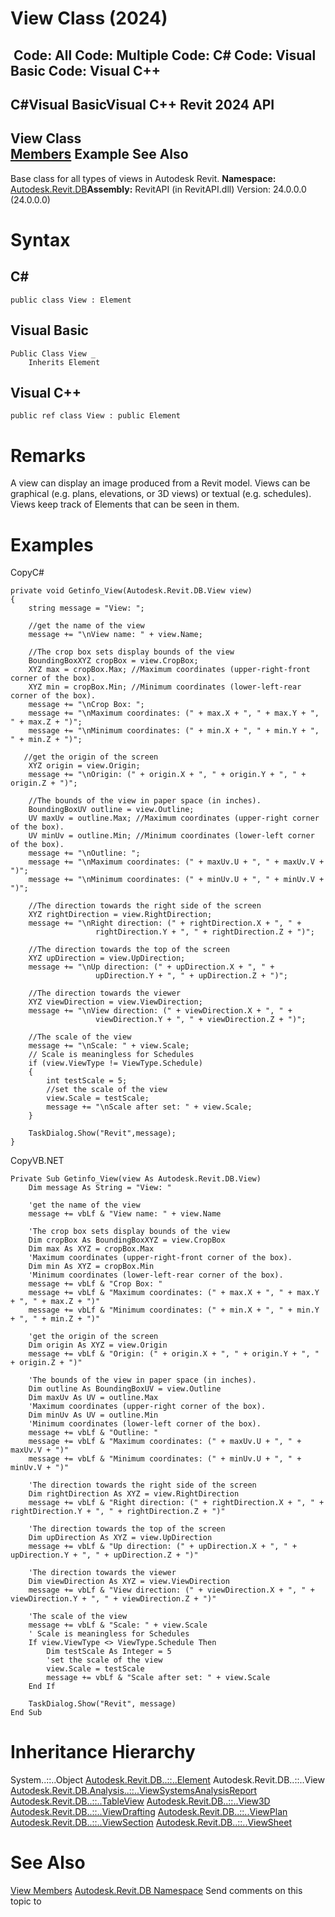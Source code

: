 # View Class (2024)

﻿
 Code: All Code: Multiple Code: C# Code: Visual Basic Code: Visual C++   
---  
C#Visual BasicVisual C++
Revit 2024 API  
---  
View Class  
[Members](d8d64cdb-46b7-6486-7cb5-07178b65a87b.md "View Members") Example See Also  
---  
Base class for all types of views in Autodesk Revit. 
**Namespace:** [Autodesk.Revit.DB](87546ba7-461b-c646-cbb1-2cb8f5bff8b2.md "Autodesk.Revit.DB Namespace")**Assembly:** RevitAPI (in RevitAPI.dll) Version: 24.0.0.0 (24.0.0.0)
# Syntax
C#  
---  
```text
public class View : Element
```
  
Visual Basic  
---  
```text
Public Class View _
	Inherits Element
```
  
Visual C++  
---  
```text
public ref class View : public Element
```
  
# Remarks
A view can display an image produced from a Revit model. Views can be graphical (e.g. plans, elevations, or 3D views) or textual (e.g. schedules). Views keep track of Elements that can be seen in them. 
# Examples
CopyC#
```text
private void Getinfo_View(Autodesk.Revit.DB.View view)
{
    string message = "View: ";

    //get the name of the view
    message += "\nView name: " + view.Name;

    //The crop box sets display bounds of the view
    BoundingBoxXYZ cropBox = view.CropBox;
    XYZ max = cropBox.Max; //Maximum coordinates (upper-right-front corner of the box).
    XYZ min = cropBox.Min; //Minimum coordinates (lower-left-rear corner of the box).
    message += "\nCrop Box: ";
    message += "\nMaximum coordinates: (" + max.X + ", " + max.Y + ", " + max.Z + ")";
    message += "\nMinimum coordinates: (" + min.X + ", " + min.Y + ", " + min.Z + ")";

   //get the origin of the screen
    XYZ origin = view.Origin;
    message += "\nOrigin: (" + origin.X + ", " + origin.Y + ", " + origin.Z + ")";

    //The bounds of the view in paper space (in inches).
    BoundingBoxUV outline = view.Outline;
    UV maxUv = outline.Max; //Maximum coordinates (upper-right corner of the box).
    UV minUv = outline.Min; //Minimum coordinates (lower-left corner of the box).
    message += "\nOutline: ";
    message += "\nMaximum coordinates: (" + maxUv.U + ", " + maxUv.V + ")";
    message += "\nMinimum coordinates: (" + minUv.U + ", " + minUv.V + ")";

    //The direction towards the right side of the screen
    XYZ rightDirection = view.RightDirection;
    message += "\nRight direction: (" + rightDirection.X + ", " +
                   rightDirection.Y + ", " + rightDirection.Z + ")";

    //The direction towards the top of the screen
    XYZ upDirection = view.UpDirection;
    message += "\nUp direction: (" + upDirection.X + ", " +
                   upDirection.Y + ", " + upDirection.Z + ")";

    //The direction towards the viewer
    XYZ viewDirection = view.ViewDirection;
    message += "\nView direction: (" + viewDirection.X + ", " +
                   viewDirection.Y + ", " + viewDirection.Z + ")";

    //The scale of the view
    message += "\nScale: " + view.Scale;
    // Scale is meaningless for Schedules
    if (view.ViewType != ViewType.Schedule)
    {
        int testScale = 5;
        //set the scale of the view
        view.Scale = testScale;
        message += "\nScale after set: " + view.Scale;
    }

    TaskDialog.Show("Revit",message);
}
```

CopyVB.NET
```text
Private Sub Getinfo_View(view As Autodesk.Revit.DB.View)
    Dim message As String = "View: "

    'get the name of the view
    message += vbLf & "View name: " + view.Name

    'The crop box sets display bounds of the view
    Dim cropBox As BoundingBoxXYZ = view.CropBox
    Dim max As XYZ = cropBox.Max
    'Maximum coordinates (upper-right-front corner of the box).
    Dim min As XYZ = cropBox.Min
    'Minimum coordinates (lower-left-rear corner of the box).
    message += vbLf & "Crop Box: "
    message += vbLf & "Maximum coordinates: (" + max.X + ", " + max.Y + ", " + max.Z + ")"
    message += vbLf & "Minimum coordinates: (" + min.X + ", " + min.Y + ", " + min.Z + ")"

    'get the origin of the screen
    Dim origin As XYZ = view.Origin
    message += vbLf & "Origin: (" + origin.X + ", " + origin.Y + ", " + origin.Z + ")"

    'The bounds of the view in paper space (in inches).
    Dim outline As BoundingBoxUV = view.Outline
    Dim maxUv As UV = outline.Max
    'Maximum coordinates (upper-right corner of the box).
    Dim minUv As UV = outline.Min
    'Minimum coordinates (lower-left corner of the box).
    message += vbLf & "Outline: "
    message += vbLf & "Maximum coordinates: (" + maxUv.U + ", " + maxUv.V + ")"
    message += vbLf & "Minimum coordinates: (" + minUv.U + ", " + minUv.V + ")"

    'The direction towards the right side of the screen
    Dim rightDirection As XYZ = view.RightDirection
    message += vbLf & "Right direction: (" + rightDirection.X + ", " + rightDirection.Y + ", " + rightDirection.Z + ")"

    'The direction towards the top of the screen
    Dim upDirection As XYZ = view.UpDirection
    message += vbLf & "Up direction: (" + upDirection.X + ", " + upDirection.Y + ", " + upDirection.Z + ")"

    'The direction towards the viewer
    Dim viewDirection As XYZ = view.ViewDirection
    message += vbLf & "View direction: (" + viewDirection.X + ", " + viewDirection.Y + ", " + viewDirection.Z + ")"

    'The scale of the view
    message += vbLf & "Scale: " + view.Scale
    ' Scale is meaningless for Schedules
    If view.ViewType <> ViewType.Schedule Then
        Dim testScale As Integer = 5
        'set the scale of the view
        view.Scale = testScale
        message += vbLf & "Scale after set: " + view.Scale
    End If

    TaskDialog.Show("Revit", message)
End Sub
```

# Inheritance Hierarchy
System..::..Object [Autodesk.Revit.DB..::..Element](eb16114f-69ea-f4de-0d0d-f7388b105a16.md "Element Class") Autodesk.Revit.DB..::..View [Autodesk.Revit.DB.Analysis..::..ViewSystemsAnalysisReport](a7b5b7de-dfdb-e57f-7fac-1ff1dbf35e4d.md "ViewSystemsAnalysisReport Class") [Autodesk.Revit.DB..::..TableView](ba608411-21af-e924-2aa2-3595548ab39f.md "TableView Class") [Autodesk.Revit.DB..::..View3D](d795a238-fc24-1875-e64f-a2bef56ae949.md "View3D Class") [Autodesk.Revit.DB..::..ViewDrafting](d0876cac-a93b-b89c-fa30-bcc14ab9d7f0.md "ViewDrafting Class") [Autodesk.Revit.DB..::..ViewPlan](0520580a-74ec-ed8c-35ea-5274c42276a3.md "ViewPlan Class") [Autodesk.Revit.DB..::..ViewSection](fcc75682-bd99-a97d-5a4d-0f8eb9e92ab5.md "ViewSection Class") [Autodesk.Revit.DB..::..ViewSheet](af2ee879-173d-df3a-9793-8d5750a17b49.md "ViewSheet Class")
# See Also
[View Members](d8d64cdb-46b7-6486-7cb5-07178b65a87b.md "View Members")
[Autodesk.Revit.DB Namespace](87546ba7-461b-c646-cbb1-2cb8f5bff8b2.md "Autodesk.Revit.DB Namespace")
Send comments on this topic to 